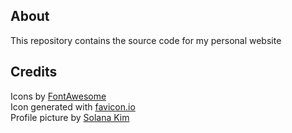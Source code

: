 ## About

This repository contains the source code for my personal website

## Credits

Icons by [FontAwesome](https://fontawesome.com/)  
Icon generated with [favicon.io](https://favicon.io/favicon-generator/)  
Profile picture by [Solana Kim](https://github.com/Solanakim)
